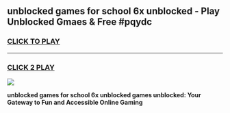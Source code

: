 
## unblocked games for school 6x unblocked - Play Unblocked Gmaes & Free #pqydc
<h3>
<a href="https://news.freeplayer.one?title=unblocked_games_for_school_6x_unblocked&ref=03M">CLICK TO PLAY</a></h3>
<hr>

<h3>
<a href="https://news.freeplayer.one?title=unblocked_games_for_school_6x_unblocked&ref=03M">CLICK 2 PLAY</a>
  
</h3>

<a href="https://news.freeplayer.one?title=unblocked_games_for_school_6x_unblocked&ref=03M"><img src="https://clearcache.store/games.png"></a>


**unblocked games for school 6x unblocked games unblocked: Your Gateway to Fun and Accessible Online Gaming**
